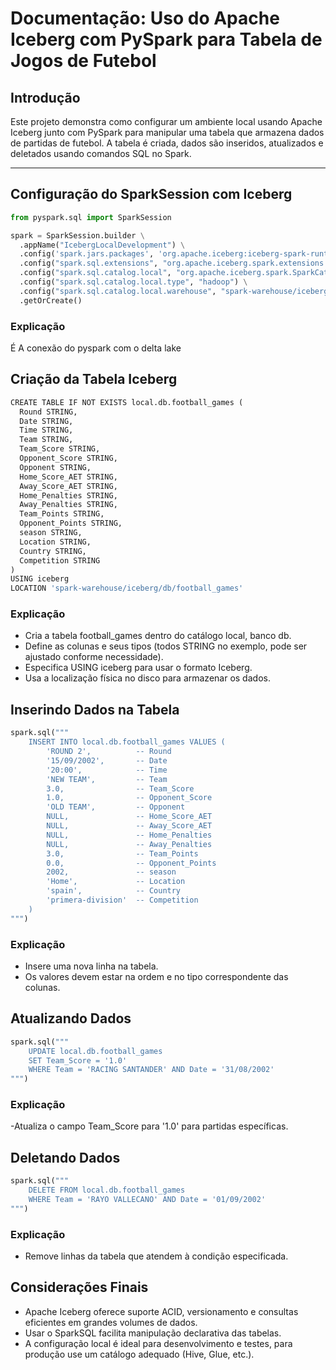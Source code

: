 # Documentação: Uso do Apache Iceberg com PySpark para Tabela de Jogos de Futebol

## Introdução

Este projeto demonstra como configurar um ambiente local usando Apache Iceberg junto com PySpark para manipular uma tabela que armazena dados de partidas de futebol. A tabela é criada, dados são inseridos, atualizados e deletados usando comandos SQL no Spark.

---

## Configuração do SparkSession com Iceberg

```python
from pyspark.sql import SparkSession

spark = SparkSession.builder \
  .appName("IcebergLocalDevelopment") \
  .config('spark.jars.packages', 'org.apache.iceberg:iceberg-spark-runtime-3.5_2.12:1.6.1') \
  .config("spark.sql.extensions", "org.apache.iceberg.spark.extensions.IcebergSparkSessionExtensions") \
  .config("spark.sql.catalog.local", "org.apache.iceberg.spark.SparkCatalog") \
  .config("spark.sql.catalog.local.type", "hadoop") \
  .config("spark.sql.catalog.local.warehouse", "spark-warehouse/iceberg") \
  .getOrCreate()
```

### Explicação

É A conexão do pyspark com o delta lake

## Criação da Tabela Iceberg

```python
CREATE TABLE IF NOT EXISTS local.db.football_games (
  Round STRING,
  Date STRING,
  Time STRING,
  Team STRING,
  Team_Score STRING,
  Opponent_Score STRING,
  Opponent STRING,
  Home_Score_AET STRING,
  Away_Score_AET STRING,
  Home_Penalties STRING,
  Away_Penalties STRING,
  Team_Points STRING,
  Opponent_Points STRING,
  season STRING,
  Location STRING,
  Country STRING,
  Competition STRING
)
USING iceberg
LOCATION 'spark-warehouse/iceberg/db/football_games'
```

### Explicação

- Cria a tabela football_games dentro do catálogo local, banco db.
- Define as colunas e seus tipos (todos STRING no exemplo, pode ser ajustado conforme necessidade).
- Especifica USING iceberg para usar o formato Iceberg.
- Usa a localização física no disco para armazenar os dados.

## Inserindo Dados na Tabela

```python
spark.sql("""
    INSERT INTO local.db.football_games VALUES (
        'ROUND 2',          -- Round
        '15/09/2002',       -- Date
        '20:00',            -- Time
        'NEW TEAM',         -- Team
        3.0,                -- Team_Score
        1.0,                -- Opponent_Score
        'OLD TEAM',         -- Opponent
        NULL,               -- Home_Score_AET
        NULL,               -- Away_Score_AET
        NULL,               -- Home_Penalties
        NULL,               -- Away_Penalties
        3.0,                -- Team_Points
        0.0,                -- Opponent_Points
        2002,               -- season
        'Home',             -- Location
        'spain',            -- Country
        'primera-division'  -- Competition
    )
""")
```

### Explicação

- Insere uma nova linha na tabela.
- Os valores devem estar na ordem e no tipo correspondente das colunas.

## Atualizando Dados

```python
spark.sql("""
    UPDATE local.db.football_games
    SET Team_Score = '1.0'
    WHERE Team = 'RACING SANTANDER' AND Date = '31/08/2002'
""")
```

### Explicação

-Atualiza o campo Team_Score para '1.0' para partidas específicas.

## Deletando Dados

```python
spark.sql("""
    DELETE FROM local.db.football_games
    WHERE Team = 'RAYO VALLECANO' AND Date = '01/09/2002'
""")
```

### Explicação

- Remove linhas da tabela que atendem à condição especificada.

## Considerações Finais

- Apache Iceberg oferece suporte ACID, versionamento e consultas eficientes em grandes volumes de dados.
- Usar o SparkSQL facilita manipulação declarativa das tabelas.
- A configuração local é ideal para desenvolvimento e testes, para produção use um catálogo adequado (Hive, Glue, etc.).
